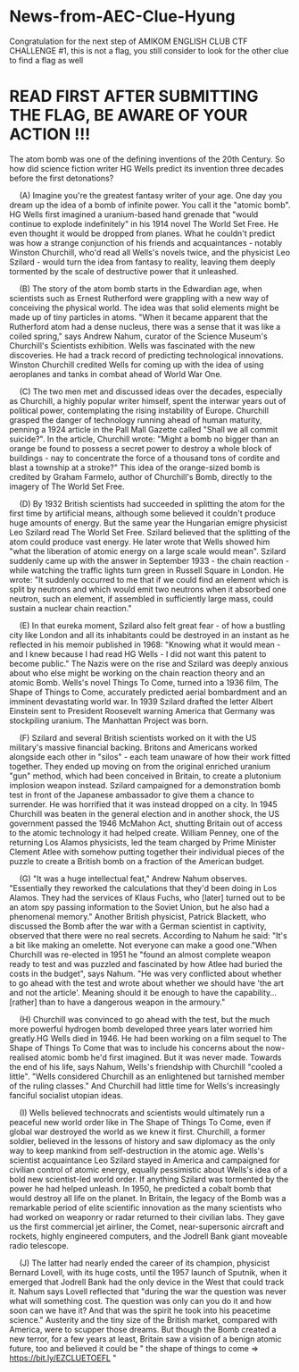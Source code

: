 # News-from-AEC-Clue-Hyung
Congratulation for the next step of AMIKOM ENGLISH CLUB CTF CHALLENGE #1, this is not a flag, you still consider to look for the other clue to find a flag as well

# READ FIRST AFTER SUBMITTING THE FLAG, BE AWARE OF YOUR ACTION !!!

The atom bomb was one of the defining inventions of the 20th Century. So how did science fiction writer HG Wells predict its invention three decades before the first detonations?


  (A) Imagine you're the greatest fantasy writer of your age. One day you dream up the idea of a bomb of infinite power. You call it the "atomic bomb". HG Wells first imagined a uranium-based hand grenade that "would continue to explode indefinitely" in his 1914 novel The World Set Free. He even thought it would be dropped from planes. What he couldn't predict was how a strange conjunction of his friends and acquaintances - notably Winston Churchill, who'd read all Wells's novels twice, and the physicist Leo Szilard - would turn the idea from fantasy to reality, leaving them deeply tormented by the scale of destructive power that it unleashed.

  (B) The story of the atom bomb starts in the Edwardian age, when scientists such as Ernest Rutherford were grappling with a new way of conceiving the physical world. The idea was that solid elements might be made up of tiny particles in atoms. "When it became apparent that the Rutherford atom had a dense nucleus, there was a sense that it was like a coiled spring," says Andrew Nahum, curator of the Science Museum's Churchill's Scientists exhibition. Wells was fascinated with the new discoveries. He had a track record of predicting technological innovations. Winston Churchill credited Wells for coming up with the idea of using aeroplanes and tanks in combat ahead of World War One.

  (C) The two men met and discussed ideas over the decades, especially as Churchill, a highly popular writer himself, spent the interwar years out of political power, contemplating the rising instability of Europe. Churchill grasped the danger of technology running ahead of human maturity, penning a 1924 article in the Pall Mall Gazette called "Shall we all commit suicide?". In the article, Churchill wrote: "Might a bomb no bigger than an orange be found to possess a secret power to destroy a whole block of buildings - nay to concentrate the force of a thousand tons of cordite and blast a township at a stroke?" This idea of the orange-sized bomb is credited by Graham Farmelo, author of Churchill's Bomb, directly to the imagery of The World Set Free.

  (D) By 1932 British scientists had succeeded in splitting the atom for the first time by artificial means, although some believed it couldn't produce huge amounts of energy. But the same year the Hungarian emigre physicist Leo Szilard read The World Set Free. Szilard believed that the splitting of the atom could produce vast energy. He later wrote that Wells showed him "what the liberation of atomic energy on a large scale would mean". Szilard suddenly came up with the answer in September 1933 - the chain reaction - while watching the traffic lights turn green in Russell Square in London. He wrote: "It suddenly occurred to me that if we could find an element which is split by neutrons and which would emit two neutrons when it absorbed one neutron, such an element, if assembled in sufficiently large mass, could sustain a nuclear chain reaction."

  (E) In that eureka moment, Szilard also felt great fear - of how a bustling city like London and all its inhabitants could be destroyed in an instant as he reflected in his memoir published in 1968:
"Knowing what it would mean - and I knew because I had read HG Wells - I did not want this patent to become public." The Nazis were on the rise and Szilard was deeply anxious about who else might be working on the chain reaction theory and an atomic Bomb. Wells's novel Things To Come, turned into a 1936 film, The Shape of Things to Come, accurately predicted aerial bombardment and an imminent devastating world war. In 1939 Szilard drafted the letter Albert Einstein sent to President Roosevelt warning America that Germany was stockpiling uranium. The Manhattan Project was born.

  (F) Szilard and several British scientists worked on it with the US military's massive financial backing. Britons and Americans worked alongside each other in "silos" - each team unaware of how their work fitted together. They ended up moving on from the original enriched uranium "gun" method, which had been conceived in Britain, to create a plutonium implosion weapon instead. Szilard campaigned for a demonstration bomb test in front of the Japanese ambassador to give them a chance to surrender. He was horrified that it was instead dropped on a city. In 1945 Churchill was beaten in the general election and in another shock, the US government passed the 1946 McMahon Act, shutting Britain out of access to the atomic technology it had helped create. William Penney, one of the returning Los Alamos physicists, led the team charged by Prime Minister Clement Atlee with somehow putting together their individual pieces of the puzzle to create a British bomb on a fraction of the American budget.

  (G) "It was a huge intellectual feat," Andrew Nahum observes. "Essentially they reworked the calculations that they'd been doing in Los Alamos. They had the services of Klaus Fuchs, who [later] turned out to be an atom spy passing information to the Soviet Union, but he also had a phenomenal memory." Another British physicist, Patrick Blackett, who discussed the Bomb after the war with a German scientist in captivity, observed that there were no real secrets. According to Nahum he said: "It's a bit like making an omelette. Not everyone can make a good one."When Churchill was re-elected in 1951 he "found an almost complete weapon ready to test and was puzzled and fascinated by how Atlee had buried the costs in the budget", says Nahum. "He was very conflicted about whether to go ahead with the test and wrote about whether we should have 'the art and not the article'. Meaning should it be enough to have the capability… [rather] than to have a dangerous weapon in the armoury."

  (H) Churchill was convinced to go ahead with the test, but the much more powerful hydrogen bomb developed three years later worried him greatly.HG Wells died in 1946. He had been working on a film sequel to The Shape of Things To Come that was to include his concerns about the now-realised atomic bomb he'd first imagined. But it was never made. Towards the end of his life, says Nahum, Wells's friendship with Churchill "cooled a little". "Wells considered Churchill as an enlightened but tarnished member of the ruling classes." And Churchill had little time for Wells's increasingly fanciful socialist utopian ideas.

  (I) Wells believed technocrats and scientists would ultimately run a peaceful new world order like in The Shape of Things To Come, even if global war destroyed the world as we knew it first. Churchill, a former soldier, believed in the lessons of history and saw diplomacy as the only way to keep mankind from self-destruction in the atomic age. Wells's scientist acquaintance Leo Szilard stayed in America and campaigned for civilian control of atomic energy, equally pessimistic about Wells's idea of a bold new scientist-led world order. If anything Szilard was tormented by the power he had helped unleash. In 1950, he predicted a cobalt bomb that would destroy all life on the planet. In Britain, the legacy of the Bomb was a remarkable period of elite scientific innovation as the many scientists who had worked on weaponry or radar returned to their civilian labs. They gave us the first commercial jet airliner, the Comet, near-supersonic aircraft and rockets, highly engineered computers, and the Jodrell Bank giant moveable radio telescope.

  (J) The latter had nearly ended the career of its champion, physicist Bernard Lovell, with its huge costs, until the 1957 launch of Sputnik, when it emerged that Jodrell Bank had the only device in the West that could track it. Nahum says Lovell reflected that "during the war the question was never what will something cost. The question was only can you do it and how soon can we have it? And that was the spirit he took into his peacetime science." Austerity and the tiny size of the British market, compared with America, were to scupper those dreams. But though the Bomb created a new terror, for a few years at least, Britain saw a vision of a benign atomic future, too and believed it could be " the shape of things to come => https://bit.ly/EZCLUETOEFL "
